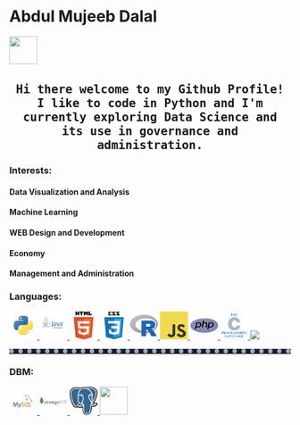 
# Abdul Mujeeb Dalal
<a href="https://www.linkedin.com/in/abmujeeb/" target="_blank"><img width=50 height=50 src="https://www.flaticon.com/svg/static/icons/svg/1409/1409945.svg"></a>
<h2 align="center"><samp> Hi there welcome to my Github Profile! I like to code in Python and I'm currently exploring Data Science and its use in governance and administration.</samp></h2>

<h3>Interests:</h3>
      
#### Data Visualization and Analysis

#### Machine Learning

#### WEB Design and Development

#### Economy

####  Management and Administration

<h3>Languages: </h3>
      <span title="Python">
        <a href="https://www.python.org/" target="_blank" rel="nofollow">
          <img height="50" src="https://raw.githubusercontent.com/github/explore/80688e429a7d4ef2fca1e82350fe8e3517d3494d/topics/python/python.png" style="max-width:100%;">
        </a>
      </span>
            </span>
      <span title="Java">
        <a href="https://www.java.com/en/" target="_blank" rel="nofollow">
          <img height="50" src="https://raw.githubusercontent.com/github/explore/80688e429a7d4ef2fca1e82350fe8e3517d3494d/topics/java/java.png" style="max-width:100%;">
        </a>
      </span>
        <span title="HTML">
      <a href="https://html.com/" target="_blank" rel="nofollow">
          <img height="50" src="https://raw.githubusercontent.com/github/explore/80688e429a7d4ef2fca1e82350fe8e3517d3494d/topics/html/html.png" style="max-width:100%;">
          </a>
      </span>
      <span title="CSS">
      <a href="https://www.w3.org/Style/CSS/Overview.en.html" rel="nofollow">
          <img height="50" src="https://raw.githubusercontent.com/github/explore/80688e429a7d4ef2fca1e82350fe8e3517d3494d/topics/css/css.png" style="max-width:100%;">
            </a>
            </span>
      <span title="R">
        <a href="https://www.r-project.org/" target="_blank" rel="nofollow">
          <img height="50" src="https://raw.githubusercontent.com/github/explore/80688e429a7d4ef2fca1e82350fe8e3517d3494d/topics/r/r.png" style="max-width:100%;">
        </a> 
      </span>
      <span title="Javascript">
      <a href="https://www.javascript.com/" rel="nofollow">
          <img height="50" src="https://raw.githubusercontent.com/github/explore/80688e429a7d4ef2fca1e82350fe8e3517d3494d/topics/javascript/javascript.png" style="max-width:100%;">
      </a>
      </span>
       <span title="PHP">
      <a href="https://www.php.net/" rel="nofollow">
          <img height="50" src="https://raw.githubusercontent.com/github/explore/ccc16358ac4530c6a69b1b80c7223cd2744dea83/topics/php/php.png" style="max-width:100%;">
            </a>
      </span>
        <span title="C">
        <a href="https://www.cprogramming.com/" target="_blank" rel="nofollow">
          <img height="50" src="https://raw.githubusercontent.com/github/explore/80688e429a7d4ef2fca1e82350fe8e3517d3494d/topics/c/c.png" style="max-width:100%;">
        </a>
      </span>
      <span title="C++">
        <a href="https://www.cprogramming.com/" target="_blank" rel="nofollow">
          <img height="50" src="https://camo.githubusercontent.com/f1f27bdd39fb595243339a1d612590cc71906e9b64b315911ec085748a263c61/68747470733a2f2f73696d706c6569636f6e732e6f72672f69636f6e732f63706c7573706c75732e737667" data-canonical-src="https://simpleicons.org/icons/cplusplus.svg" style="max-width:100%;">
        </a>
    <hr style="border-style: dotted none none;
      border-width: 0.5rem;
      border-color: #93ABD3;">
<h3>DBM:</h3>
   <span title="MySQL">
    <a href="https://www.mysql.com/" target="_blank" rel="nofollow">
      <img height="50" src="https://raw.githubusercontent.com/github/explore/80688e429a7d4ef2fca1e82350fe8e3517d3494d/topics/mysql/mysql.png" style="max-width:100%;">
    </a>
  </span>
  <span title="MongoDb">
    <a href="https://www.mongodb.com/" target="_blank" rel="nofollow">
      <img height="50" src="https://raw.githubusercontent.com/github/explore/80688e429a7d4ef2fca1e82350fe8e3517d3494d/topics/mongodb/mongodb.png" style="max-width:100%;">
    </a>
  </span>
  <span title="PostgreSQL">
    <a href="https://www.postgresql.org/" target="_blank" rel="nofollow">
      <img height="50" src="https://raw.githubusercontent.com/github/explore/80688e429a7d4ef2fca1e82350fe8e3517d3494d/topics/postgresql/postgresql.png" style="max-width:100%;">
    </a>
  </span>
  <span title="SQLite">
    <a href="https://www.sqlite.org/index.html" target="_blank" rel="nofollow">
     <img height="50" width="50"src="https://www.sqlite.org/images/sqlite370_banner.gif" style="max-width:100%;">
    </a>
    </span>



